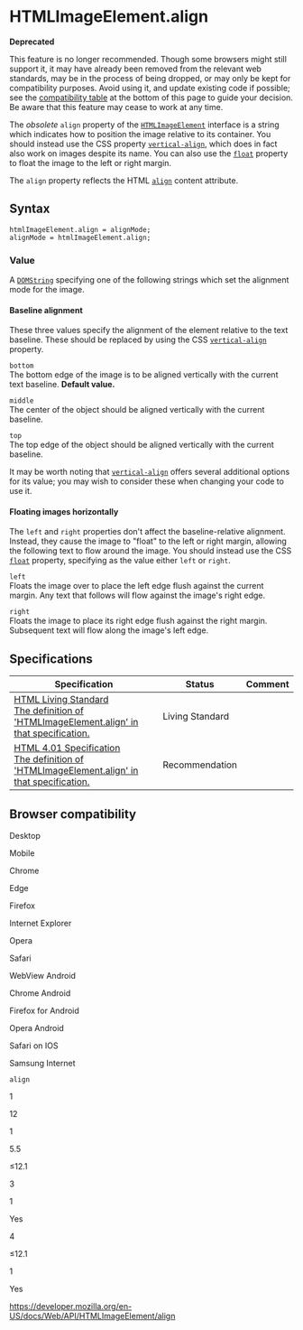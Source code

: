 HTMLImageElement.align
======================

**Deprecated**

This feature is no longer recommended. Though some browsers might still support it, it may have already been removed from the relevant web standards, may be in the process of being dropped, or may only be kept for compatibility purposes. Avoid using it, and update existing code if possible; see the [compatibility table](#browser_compatibility) at the bottom of this page to guide your decision. Be aware that this feature may cease to work at any time.

The *obsolete* `align` property of the [`HTMLImageElement`](../htmlimageelement) interface is a string which indicates how to position the image relative to its container. You should instead use the CSS property [`vertical-align`](https://developer.mozilla.org/en-US/docs/Web/CSS/vertical-align), which does in fact also work on images despite its name. You can also use the [`float`](https://developer.mozilla.org/en-US/docs/Web/CSS/float) property to float the image to the left or right margin.

The `align` property reflects the HTML [`align`](https://developer.mozilla.org/en-US/docs/Web/HTML/Element/img#attr-align) content attribute.

Syntax
------

    htmlImageElement.align = alignMode;
    alignMode = htmlImageElement.align;

### Value

A [`DOMString`](../domstring) specifying one of the following strings which set the alignment mode for the image.

#### Baseline alignment

These three values specify the alignment of the element relative to the text baseline. These should be replaced by using the CSS [`vertical-align`](https://developer.mozilla.org/en-US/docs/Web/CSS/vertical-align) property.

`bottom`  
The bottom edge of the image is to be aligned vertically with the current text baseline. **Default value.**

`middle`  
The center of the object should be aligned vertically with the current baseline.

`top`  
The top edge of the object should be aligned vertically with the current baseline.

It may be worth noting that [`vertical-align`](https://developer.mozilla.org/en-US/docs/Web/CSS/vertical-align) offers several additional options for its value; you may wish to consider these when changing your code to use it.

#### Floating images horizontally

The `left` and `right` properties don't affect the baseline-relative alignment. Instead, they cause the image to "float" to the left or right margin, allowing the following text to flow around the image. You should instead use the CSS [`float`](https://developer.mozilla.org/en-US/docs/Web/CSS/float) property, specifying as the value either `left` or `right`.

`left`  
Floats the image over to place the left edge flush against the current margin. Any text that follows will flow against the image's right edge.

`right`  
Floats the image to place its right edge flush against the right margin. Subsequent text will flow along the image's left edge.

Specifications
--------------

<table><thead><tr class="header"><th>Specification</th><th>Status</th><th>Comment</th></tr></thead><tbody><tr class="odd"><td><a href="https://html.spec.whatwg.org/multipage/#attr-img-align">HTML Living Standard<br />
<span class="small">The definition of 'HTMLImageElement.align' in that specification.</span></a></td><td><span class="spec-living">Living Standard</span></td><td></td></tr><tr class="even"><td><a href="https://www.w3.org/TR/html401/struct/objects.html#adef-align-IMG">HTML 4.01 Specification<br />
<span class="small">The definition of 'HTMLImageElement.align' in that specification.</span></a></td><td><span class="spec-rec">Recommendation</span></td><td></td></tr></tbody></table>

Browser compatibility
---------------------

Desktop

Mobile

Chrome

Edge

Firefox

Internet Explorer

Opera

Safari

WebView Android

Chrome Android

Firefox for Android

Opera Android

Safari on IOS

Samsung Internet

`align`

1

12

1

5.5

≤12.1

3

1

Yes

4

≤12.1

1

Yes

<a href="https://developer.mozilla.org/en-US/docs/Web/API/HTMLImageElement/align" class="_attribution-link">https://developer.mozilla.org/en-US/docs/Web/API/HTMLImageElement/align</a>
